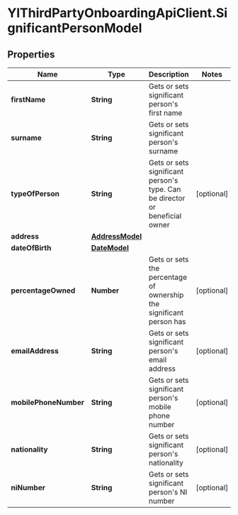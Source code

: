 # YlThirdPartyOnboardingApiClient.SignificantPersonModel

## Properties

Name | Type | Description | Notes
------------ | ------------- | ------------- | -------------
**firstName** | **String** | Gets or sets significant person&#39;s first name | 
**surname** | **String** | Gets or sets significant person&#39;s surname | 
**typeOfPerson** | **String** | Gets or sets significant person&#39;s type. Can be director or beneficial owner | [optional] 
**address** | [**AddressModel**](AddressModel.md) |  | 
**dateOfBirth** | [**DateModel**](DateModel.md) |  | 
**percentageOwned** | **Number** | Gets or sets the percentage of ownership the significant person has | [optional] 
**emailAddress** | **String** | Gets or sets significant person&#39;s email address | [optional] 
**mobilePhoneNumber** | **String** | Gets or sets significant person&#39;s mobile phone number | [optional] 
**nationality** | **String** | Gets or sets significant person&#39;s nationality | [optional] 
**niNumber** | **String** | Gets or sets significant person&#39;s NI number | [optional] 


